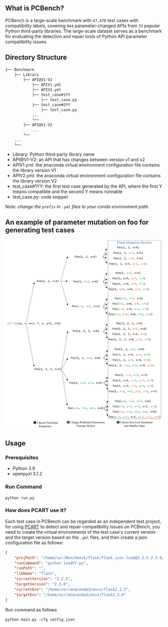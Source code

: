 ## What is PCBench?
PCBench is a large-scale benchmark with `47,478` test cases with compatibility labels, covering `844` parameter-changed APIs from `33` popular Python third-party libraries. The large-scale dataset serves as a benchmark for evaluating the detection and repair tools of Python API parameter compatibility
issues.

## Directory Structure

```
├── Benchmark
    ├── Library
        ├── API@V1-V2
            ├── APIV1.yml
            ├── APIV2.yml
            ├── test_case#1YY
                ├── test_case.py
            ├── test_case#2YY
                ├── test_case.py
            ...
            └──
        ├── API@V1-V2
            ...
        └──
    ...
    └──
```
- Library: Python third-party library name
- API@V1-V2: an API that has changes between version v1 and v2
- APIV1.yml: the anaconda virtual environment configuration file contains the library version V1
- APIV2.yml: the anaconda virtual environment configuration file contains the library version V2
- test_case#1YY: the first test case generated by the API, where the first Y means compatible and the second Y means runnable
- test_case.py: code snippet

_Note: change the `prefix` in `.yml` files to your conda environment path._ 

## An example of parameter mutation on foo for generating test cases
![image](mutation.png)

## Usage
### Prerequisites
- Python 3.9
- openpyxl 3.1.2


### Run Command
```shell
python run.py
```

### How does PCART use it?
Each test case in PCBench can be regarded as an independent test project, for using [PCART]([https://github.com/pcart-tools/PCART]) to detect and repair compatibility issues on PCBench, you need to create the virtual environments of the test case's current version and the target version based on the `.yml` files, and then create a json configuration file as follows:
```json
{
    "projPath": "/home/usr/Benchmark/flask/flask.json.load@2.2.5-2.3.0/flask.json.load#1YY",
    "runCommand": "python loadYY.py",
    "runPath": "",
    "libName": "flask",
    "currentVersion": "2.2.5",
    "targetVersion": "2.3.0",
    "currentEnv": "/home/usr/anaconda3/envs/flask2.2.5",
    "targetEnv": "/home/usr/anaconda3/envs/flask2.3.0"
} 
```
Run command as follows
```shell
python main.py -cfg config.json
```
